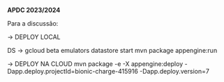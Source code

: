 **APDC 2023/2024**

Para a discussão:

-> DEPLOY LOCAL

DS -> gcloud beta emulators datastore start
mvn package appengine:run

-> DEPLOY NA CLOUD
mvn package -e -X appengine:deploy -Dapp.deploy.projectId=bionic-charge-415916 -Dapp.deploy.version=7







